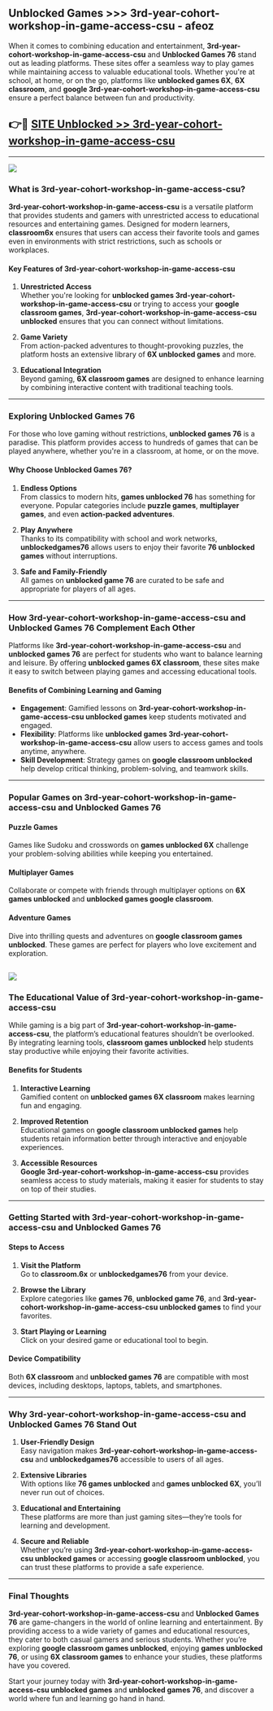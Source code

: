 ## Unblocked Games >>> 3rd-year-cohort-workshop-in-game-access-csu - afeoz 

When it comes to combining education and entertainment, **3rd-year-cohort-workshop-in-game-access-csu** and **Unblocked Games 76** stand out as leading platforms. These sites offer a seamless way to play games while maintaining access to valuable educational tools. Whether you're at school, at home, or on the go, platforms like **unblocked games 6X**, **6X classroom**, and **google 3rd-year-cohort-workshop-in-game-access-csu** ensure a perfect balance between fun and productivity.
## 👉🔴 [SITE Unblocked >> 3rd-year-cohort-workshop-in-game-access-csu](http://premium.freeplayer.one?title=3rd-year-cohort-workshop-in-game-access-csu&ref=22JU)
---
<a href="http://premium.freeplayer.one?title=3rd-year-cohort-workshop-in-game-access-csu&ref=22JU/"><img src="https://github.com/user-attachments/assets/438f12ca-57a4-47a3-8ead-c64da593a1e5"/></a>
### What is 3rd-year-cohort-workshop-in-game-access-csu?  

**3rd-year-cohort-workshop-in-game-access-csu** is a versatile platform that provides students and gamers with unrestricted access to educational resources and entertaining games. Designed for modern learners, **classroom6x** ensures that users can access their favorite tools and games even in environments with strict restrictions, such as schools or workplaces.  

#### Key Features of 3rd-year-cohort-workshop-in-game-access-csu  

1. **Unrestricted Access**  
   Whether you're looking for **unblocked games 3rd-year-cohort-workshop-in-game-access-csu** or trying to access your **google classroom games**, **3rd-year-cohort-workshop-in-game-access-csu unblocked** ensures that you can connect without limitations.  

2. **Game Variety**  
   From action-packed adventures to thought-provoking puzzles, the platform hosts an extensive library of **6X unblocked games** and more.  

3. **Educational Integration**  
   Beyond gaming, **6X classroom games** are designed to enhance learning by combining interactive content with traditional teaching tools.  



---

### Exploring Unblocked Games 76  

For those who love gaming without restrictions, **unblocked games 76** is a paradise. This platform provides access to hundreds of games that can be played anywhere, whether you're in a classroom, at home, or on the move.  

#### Why Choose Unblocked Games 76?  

1. **Endless Options**  
   From classics to modern hits, **games unblocked 76** has something for everyone. Popular categories include **puzzle games**, **multiplayer games**, and even **action-packed adventures**.  

2. **Play Anywhere**  
   Thanks to its compatibility with school and work networks, **unblockedgames76** allows users to enjoy their favorite **76 unblocked games** without interruptions.  

3. **Safe and Family-Friendly**  
   All games on **unblocked game 76** are curated to be safe and appropriate for players of all ages.  

---

### How 3rd-year-cohort-workshop-in-game-access-csu and Unblocked Games 76 Complement Each Other  

Platforms like **3rd-year-cohort-workshop-in-game-access-csu** and **unblocked games 76** are perfect for students who want to balance learning and leisure. By offering **unblocked games 6X classroom**, these sites make it easy to switch between playing games and accessing educational tools.  

#### Benefits of Combining Learning and Gaming  

- **Engagement**: Gamified lessons on **3rd-year-cohort-workshop-in-game-access-csu unblocked games** keep students motivated and engaged.  
- **Flexibility**: Platforms like **unblocked games 3rd-year-cohort-workshop-in-game-access-csu** allow users to access games and tools anytime, anywhere.  
- **Skill Development**: Strategy games on **google classroom unblocked** help develop critical thinking, problem-solving, and teamwork skills.  

---

### Popular Games on 3rd-year-cohort-workshop-in-game-access-csu and Unblocked Games 76  

#### Puzzle Games  

Games like Sudoku and crosswords on **games unblocked 6X** challenge your problem-solving abilities while keeping you entertained.  

#### Multiplayer Games  

Collaborate or compete with friends through multiplayer options on **6X games unblocked** and **unblocked games google classroom**.  

#### Adventure Games  

Dive into thrilling quests and adventures on **google classroom games unblocked**. These games are perfect for players who love excitement and exploration.  

<a href="http://download.freeplayer.one?title=3rd-year-cohort-workshop-in-game-access-csu&ref=23D/"><img src="https://github.com/user-attachments/assets/fe0c3e91-c8e1-489c-acf0-e2f614c12fb8"/></a>
---

### The Educational Value of 3rd-year-cohort-workshop-in-game-access-csu  

While gaming is a big part of **3rd-year-cohort-workshop-in-game-access-csu**, the platform’s educational features shouldn’t be overlooked. By integrating learning tools, **classroom games unblocked** help students stay productive while enjoying their favorite activities.  

#### Benefits for Students  

1. **Interactive Learning**  
   Gamified content on **unblocked games 6X classroom** makes learning fun and engaging.  

2. **Improved Retention**  
   Educational games on **google classroom unblocked games** help students retain information better through interactive and enjoyable experiences.  

3. **Accessible Resources**  
   **Google 3rd-year-cohort-workshop-in-game-access-csu** provides seamless access to study materials, making it easier for students to stay on top of their studies.  

---

### Getting Started with 3rd-year-cohort-workshop-in-game-access-csu and Unblocked Games 76  

#### Steps to Access  

1. **Visit the Platform**  
   Go to **classroom.6x** or **unblockedgames76** from your device.  

2. **Browse the Library**  
   Explore categories like **games 76**, **unblocked game 76**, and **3rd-year-cohort-workshop-in-game-access-csu unblocked games** to find your favorites.  

3. **Start Playing or Learning**  
   Click on your desired game or educational tool to begin.  

#### Device Compatibility  

Both **6X classroom** and **unblocked games 76** are compatible with most devices, including desktops, laptops, tablets, and smartphones.  

---

### Why 3rd-year-cohort-workshop-in-game-access-csu and Unblocked Games 76 Stand Out  

1. **User-Friendly Design**  
   Easy navigation makes **3rd-year-cohort-workshop-in-game-access-csu** and **unblockedgames76** accessible to users of all ages.  

2. **Extensive Libraries**  
   With options like **76 games unblocked** and **games unblocked 6X**, you’ll never run out of choices.  

3. **Educational and Entertaining**  
   These platforms are more than just gaming sites—they’re tools for learning and development.  

4. **Secure and Reliable**  
   Whether you’re using **3rd-year-cohort-workshop-in-game-access-csu unblocked games** or accessing **google classroom unblocked**, you can trust these platforms to provide a safe experience.  

---

### Final Thoughts  

**3rd-year-cohort-workshop-in-game-access-csu** and **Unblocked Games 76** are game-changers in the world of online learning and entertainment. By providing access to a wide variety of games and educational resources, they cater to both casual gamers and serious students. Whether you’re exploring **google classroom games unblocked**, enjoying **games unblocked 76**, or using **6X classroom games** to enhance your studies, these platforms have you covered.  

Start your journey today with **3rd-year-cohort-workshop-in-game-access-csu unblocked games** and **unblocked games 76**, and discover a world where fun and learning go hand in hand.  